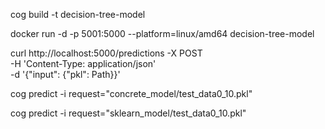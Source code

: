 cog build -t decision-tree-model

docker run -d -p 5001:5000 --platform=linux/amd64 decision-tree-model

curl http://localhost:5000/predictions -X POST \
    -H 'Content-Type: application/json' \
    -d '{"input": {"pkl": Path}}'

cog predict -i request="concrete_model/test_data0_10.pkl"

cog predict -i request="sklearn_model/test_data0_10.pkl"